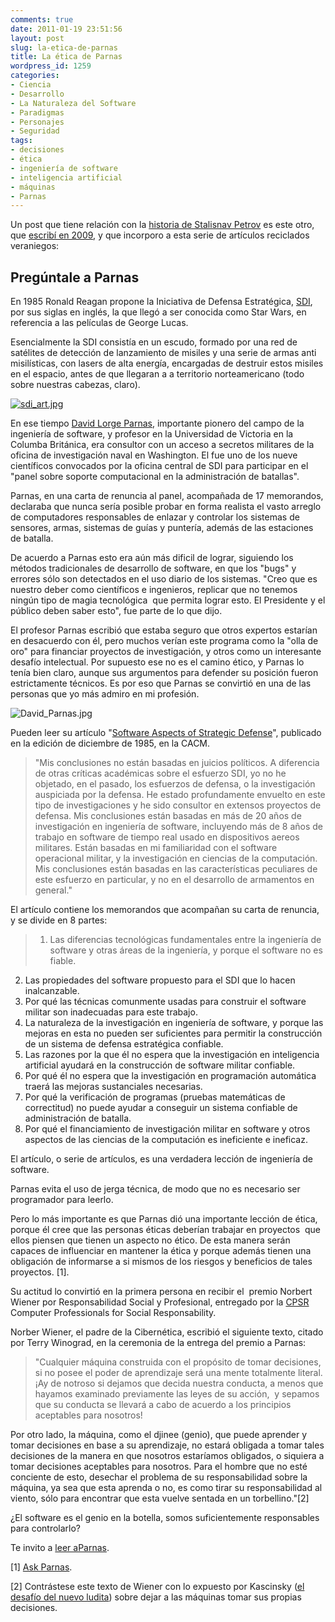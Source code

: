 ```yaml
---
comments: true
date: 2011-01-19 23:51:56
layout: post
slug: la-etica-de-parnas
title: La ética de Parnas
wordpress_id: 1259
categories:
- Ciencia
- Desarrollo
- La Naturaleza del Software
- Paradigmas
- Personajes
- Seguridad
tags:
- decisiones
- ética
- ingeniería de software
- inteligencia artificial
- máquinas
- Parnas
---
```


Un post que tiene relación con la [historia de Stalisnav Petrov](http://www.lnds.net/blog/2011/01/el-hombre-que-salvo-al-mundo-por-no-hacer-lo-que-debia.html) es este otro, que [escribí en 2009](http://www.lnds.net/blog/2009/06/preguntale-a-parnas.html), y que incorporo a esta serie de artículos reciclados veraniegos:


## Pregúntale a Parnas





En 1985 Ronald Reagan propone la Iniciativa de Defensa Estratégica, [SDI](http://en.wikipedia.org/wiki/Strategic_Defense_Initiative), por sus siglas en inglés, la que llegó a ser conocida como Star Wars, en referencia a las películas de George Lucas.




Esencialmente la SDI consistía en un escudo, formado por una red de satélites de detección de lanzamiento de misiles y una serie de armas anti misilísticas, con lasers de alta energía, encargadas de destruir estos misiles en el espacio, antes de que llegaran a a territorio norteamericano (todo sobre nuestras cabezas, claro).





[![sdi_art.jpg](/images/sdi_art.jpg)](http://www.lnds.net/images/sdi_art.jpg)












En ese tiempo [David Lorge Parnas](http://en.wikipedia.org/wiki/David_Parnas), importante pionero del campo de la ingeniería de software, y profesor en la Universidad de Victoria en la Columba Británica, era consultor con un acceso a secretos militares de la oficina de investigación naval en Washington. El fue uno de los nueve científicos convocados por la oficina central de SDI para participar en el "panel sobre soporte computacional en la administración de batallas".




Parnas, en una carta de renuncia al panel, acompañada de 17 memorandos, declaraba que nunca sería posible probar en forma realista el vasto arreglo de computadores responsables de enlazar y controlar los sistemas de sensores, armas, sistemas de guías y puntería, además de las estaciones de batalla.




De acuerdo a Parnas esto era aún más dificil de lograr, siguiendo los métodos tradicionales de desarrollo de software, en que los "bugs" y errores sólo son detectados en el uso diario de los sistemas. "Creo que es nuestro deber como científicos e ingenieros, replicar que no tenemos ningún tipo de magia tecnológica  que permita lograr esto. El Presidente y el público deben saber esto", fue parte de lo que dijo.




El profesor Parnas escribió que estaba seguro que otros expertos estarían en desacuerdo con él, pero muchos verían este programa como la "olla de oro" para financiar proyectos de investigación, y otros como un interesante desafío intelectual. Por supuesto ese no es el camino ético, y Parnas lo tenía bien claro, aunque sus argumentos para defender su posición fueron estrictamente técnicos. Es por eso que Parnas se convirtió en una de las personas que yo más admiro en mi profesión.





![David_Parnas.jpg](/images/David_Parnas.jpg)





Pueden leer su artículo "[Software Aspects of Strategic Defense](http://klabs.org/richcontent/software_content/papers/parnas_acm_85.pdf)", publicado en la edición de diciembre de 1985, en la CACM.








> "Mis conclusiones no están basadas en juicios políticos. A diferencia de otras críticas académicas sobre el esfuerzo SDI, yo no he objetado, en el pasado, los esfuerzos de defensa, o la investigación auspiciada por la defensa. He estado profundamente envuelto en este tipo de investigaciones y he sido consultor en extensos proyectos de defensa. Mis conclusiones están basadas en más de 20 años de investigación en ingeniería de software, incluyendo más de 8 años de trabajo en software de tiempo real usado en dispositivos aereos militares. Están basadas en mi familiaridad con el software operacional militar, y la investigación en ciencias de la computación. Mis conclusiones están basadas en las características peculiares de este esfuerzo en particular, y no en el desarrollo de armamentos en general."


El artículo contiene los memorandos que acompañan su carta de renuncia, y se divide en 8 partes:


> 1. Las diferencias tecnológicas fundamentales entre la ingeniería de software y otras áreas de la ingeniería, y porque el software no es fiable.
2. Las propiedades del software propuesto para el SDI que lo hacen inalcanzable.
3. Por qué las técnicas comunmente usadas para construir el software militar son inadecuadas para este trabajo.
4. La naturaleza de la investigación en ingeniería de software, y porque las mejoras en esta no pueden ser suficientes para permitir la construcción de un sistema de defensa estratégica confiable.
5. Las razones por la que él no espera que la investigación en inteligencia artificial ayudará en la construcción de software militar confiable.
6. Por qué él no espera que la investigación en programación automática traerá las mejoras sustanciales necesarias.
7. Por qué la verificación de programas (pruebas matemáticas de correctitud) no puede ayudar a conseguir un sistema confiable de administración de batalla.
8. Por qué el financiamiento de investigación militar en software y otros aspectos de las ciencias de la computación es ineficiente e ineficaz.


El artículo, o serie de artículos, es una verdadera lección de ingeniería de software.


Parnas evita el uso de jerga técnica, de modo que no es necesario ser programador para leerlo.




Pero lo más importante es que Parnas dió una importante lección de ética, porque él cree que las personas éticas deberían trabajar en proyectos  que ellos piensen que tienen un aspecto no ético. De esta manera serán capaces de influenciar en mantener la ética y porque además tienen una obligación de informarse a si mismos de los riesgos y beneficios de tales proyectos. [1].




Su actitud lo convirtió en la primera persona en recibir el  premio Norbert Wiener por Responsabilidad Social y Profesional, entregado por la [CPSR](http://cpsr.org/) Computer Professionals for Social Responsability.










Norber Wiener, el padre de la Cibernética, escribió el siguiente texto, citado por Terry Winograd, en la ceremonia de la entrega del premio a Parnas:










> "Cualquier máquina construida con el propósito de tomar decisiones, si no posee el poder de aprendizaje será una mente totalmente literal. ¡Ay de notroso si dejamos que decida nuestra conducta, a menos que hayamos examinado previamente las leyes de su acción,  y sepamos que su conducta se llevará a cabo de acuerdo a los principios aceptables para nosotros! 

Por otro lado, la máquina, como el djinee (genio), que puede aprender y tomar decisiones en base a su aprendizaje, no estará obligada a tomar tales decisiones de la manera en que nosotros estaríamos obligados, o siquiera a tomar decisiones aceptables para nosotros. Para el hombre que no esté conciente de esto, desechar el problema de su responsabilidad sobre la máquina, ya sea que esta aprenda o no, es como tirar su responsabilidad al viento, sólo para encontrar que esta vuelve sentada en un torbellino."[2]










¿El software es el genio en la botella, somos suficientemente responsables para controlarlo?










Te invito a [leer aParnas](http://klabs.org/richcontent/software_content/papers/parnas_acm_85.pdf).










[1] [Ask Parnas](http://courses.cs.vt.edu/~cs3604/lib/Ethics/parnas.html).




[2] Contrástese este texto de Wiener con lo expuesto por Kascinsky ([el desafío del nuevo ludita](http://www.lnds.net/2009/05/el-desafio-del-nuevo-ludita.html)) sobre dejar a las máquinas tomar sus propias decisiones.
